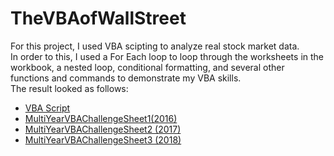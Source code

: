 # TheVBAofWallStreet
For this project, I used VBA scipting to analyze real stock market data. <br>
In order to this, I used a For Each loop to loop through the worksheets in the workbook, a nested loop, conditional formatting, and several other functions and commands to demonstrate my VBA skills.<br>
The result looked as follows: <br>
* [VBA Script](VBA_MultiYearChallenge.bas)
* [MultiYearVBAChallengeSheet1(2016)](https://github.com/yperez0914/TheVBAofWallStreet/blob/main/VBA_MultiYearChallenge_Sheet1%20(2016).png?raw=true)
* [MultiYearVBAChallengeSheet2 (2017)](https://github.com/yperez0914/TheVBAofWallStreet/blob/main/VBA_MultiYearChallenge_Sheet2%20(2015).png?raw=true)
* [MultiYearVBAChallengeSheet3 (2018)](https://github.com/yperez0914/TheVBAofWallStreet/blob/main/VBA_MultiYearChallenge_Sheet3%20(2014).png?raw=true)



    
